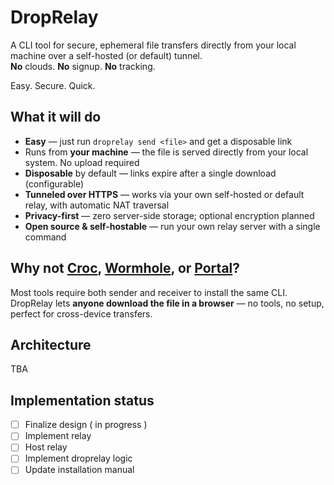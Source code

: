 # DropRelay

A CLI tool for secure, ephemeral file transfers directly from your local machine over a self-hosted (or default) tunnel.  
**No** clouds. **No** signup. **No** tracking.

Easy. Secure. Quick.


## What it will do

- **Easy** — just run `droprelay send <file>` and get a disposable link  
- Runs from **your machine** — the file is served directly from your local system. No upload required  
- **Disposable** by default — links expire after a single download (configurable)  
- **Tunneled over HTTPS** — works via your own self-hosted or default relay, with automatic NAT traversal  
- **Privacy-first** — zero server-side storage; optional encryption planned  
- **Open source & self-hostable** — run your own relay server with a single command


## Why not [Croc](https://github.com/schollz/croc), [Wormhole](https://github.com/magic-wormhole/magic-wormhole), or [Portal](https://github.com/SpatiumPortae/portal)?

Most tools require both sender and receiver to install the same CLI.  
DropRelay lets **anyone download the file in a browser** — no tools, no setup, perfect for cross-device transfers.

## Architecture
TBA

## Implementation status
- [ ] Finalize design ( in progress )
- [ ] Implement relay
- [ ] Host relay
- [ ] Implement droprelay logic
- [ ] Update installation manual 
